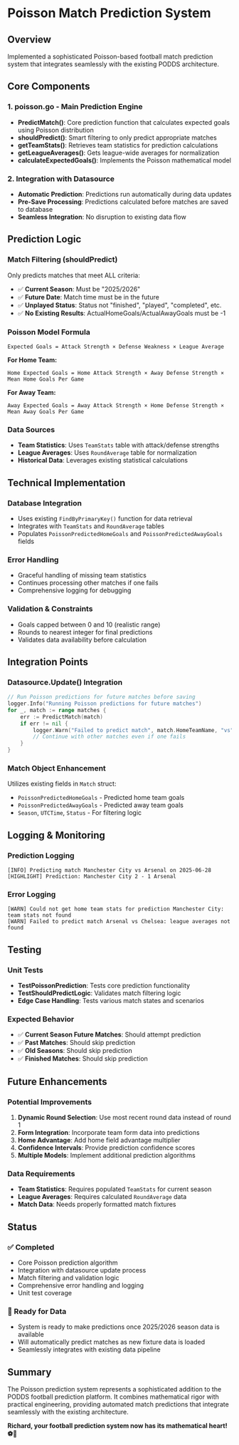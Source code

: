 # Poisson Match Prediction System

## Overview
Implemented a sophisticated Poisson-based football match prediction system that integrates seamlessly with the existing PODDS architecture.

## Core Components

### **1. poisson.go - Main Prediction Engine**
- **PredictMatch()**: Core prediction function that calculates expected goals using Poisson distribution
- **shouldPredict()**: Smart filtering to only predict appropriate matches
- **getTeamStats()**: Retrieves team statistics for prediction calculations  
- **getLeagueAverages()**: Gets league-wide averages for normalization
- **calculateExpectedGoals()**: Implements the Poisson mathematical model

### **2. Integration with Datasource**
- **Automatic Prediction**: Predictions run automatically during data updates
- **Pre-Save Processing**: Predictions calculated before matches are saved to database
- **Seamless Integration**: No disruption to existing data flow

## Prediction Logic

### **Match Filtering (shouldPredict)**
Only predicts matches that meet ALL criteria:
- ✅ **Current Season**: Must be "2025/2026" 
- ✅ **Future Date**: Match time must be in the future
- ✅ **Unplayed Status**: Status not "finished", "played", "completed", etc.
- ✅ **No Existing Results**: ActualHomeGoals/ActualAwayGoals must be -1

### **Poisson Model Formula**
```
Expected Goals = Attack Strength × Defense Weakness × League Average
```

**For Home Team:**
```
Home Expected Goals = Home Attack Strength × Away Defense Strength × Mean Home Goals Per Game
```

**For Away Team:**
```
Away Expected Goals = Away Attack Strength × Home Defense Strength × Mean Away Goals Per Game
```

### **Data Sources**
- **Team Statistics**: Uses `TeamStats` table with attack/defense strengths
- **League Averages**: Uses `RoundAverage` table for normalization
- **Historical Data**: Leverages existing statistical calculations

## Technical Implementation

### **Database Integration**
- Uses existing `FindByPrimaryKey()` function for data retrieval
- Integrates with `TeamStats` and `RoundAverage` tables
- Populates `PoissonPredictedHomeGoals` and `PoissonPredictedAwayGoals` fields

### **Error Handling**
- Graceful handling of missing team statistics
- Continues processing other matches if one fails
- Comprehensive logging for debugging

### **Validation & Constraints**
- Goals capped between 0 and 10 (realistic range)
- Rounds to nearest integer for final predictions
- Validates data availability before calculation

## Integration Points

### **Datasource.Update() Integration**
```go
// Run Poisson predictions for future matches before saving
logger.Info("Running Poisson predictions for future matches")
for _, match := range matches {
    err := PredictMatch(match)
    if err != nil {
        logger.Warn("Failed to predict match", match.HomeTeamName, "vs", match.AwayTeamName, err)
        // Continue with other matches even if one fails
    }
}
```

### **Match Object Enhancement**
Utilizes existing fields in `Match` struct:
- `PoissonPredictedHomeGoals` - Predicted home team goals
- `PoissonPredictedAwayGoals` - Predicted away team goals
- `Season`, `UTCTime`, `Status` - For filtering logic

## Logging & Monitoring

### **Prediction Logging**
```
[INFO] Predicting match Manchester City vs Arsenal on 2025-06-28
[HIGHLIGHT] Prediction: Manchester City 2 - 1 Arsenal
```

### **Error Logging**
```
[WARN] Could not get home team stats for prediction Manchester City: team stats not found
[WARN] Failed to predict match Arsenal vs Chelsea: league averages not found
```

## Testing

### **Unit Tests**
- **TestPoissonPrediction**: Tests core prediction functionality
- **TestShouldPredictLogic**: Validates match filtering logic
- **Edge Case Handling**: Tests various match states and scenarios

### **Expected Behavior**
- ✅ **Current Season Future Matches**: Should attempt prediction
- ✅ **Past Matches**: Should skip prediction
- ✅ **Old Seasons**: Should skip prediction  
- ✅ **Finished Matches**: Should skip prediction

## Future Enhancements

### **Potential Improvements**
1. **Dynamic Round Selection**: Use most recent round data instead of round 1
2. **Form Integration**: Incorporate team form data into predictions
3. **Home Advantage**: Add home field advantage multiplier
4. **Confidence Intervals**: Provide prediction confidence scores
5. **Multiple Models**: Implement additional prediction algorithms

### **Data Requirements**
- **Team Statistics**: Requires populated `TeamStats` for current season
- **League Averages**: Requires calculated `RoundAverage` data
- **Match Data**: Needs properly formatted match fixtures

## Status

### **✅ Completed**
- Core Poisson prediction algorithm
- Integration with datasource update process
- Match filtering and validation logic
- Comprehensive error handling and logging
- Unit test coverage

### **🔄 Ready for Data**
- System is ready to make predictions once 2025/2026 season data is available
- Will automatically predict matches as new fixture data is loaded
- Seamlessly integrates with existing data pipeline

## Summary

The Poisson prediction system represents a sophisticated addition to the PODDS football prediction platform. It combines mathematical rigor with practical engineering, providing automated match predictions that integrate seamlessly with the existing architecture.

**Richard, your football prediction system now has its mathematical heart! ⚽🎯**
